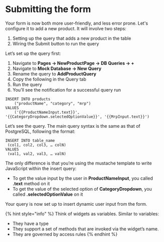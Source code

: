 # Submitting the form

Your form is now both more user-friendly, and less error prone. Let's configure it to add a new product. It will involve two steps:

1. Setting up the query that adds a new product in the table
2. Wiring the Submit button to run the query

Let’s set up the query first:

1. Navigate to **Pages → NewProductPage → DB Queries → +**
2. Navigate to **Mock Database → New Query**
3. Rename the query to **AddProductQuery**
4. Copy the following in the Query tab
5. Run the query
6. You’ll see the notification for a successful query run

```text
INSERT INTO products
	("productName", "category", "mrp")
VALUES
	('{{ProductNameInput.text}}', '{{CategoryDropdown.selectedOptionValue}}', '{{MrpInput.text}}')
```

Let’s see the query. The main query syntax is the same as that of PostgreSQL, following the format:

```text
INSERT INTO table_name
 (col1, col2, col3, … colN)
VALUES
 (val1, val2, val3, … valN)

```

The only difference is that you’re using the mustache template to write JavaScript within the insert query:

* To get the value input by the user in **ProductNameInput**, you called **.text** method on it
* To get the value of the selected option of **CategoryDropdown**, you called **.selectedOptionValue** on it 

Your query is now set up to insert dynamic user input from the form. 

{% hint style="info" %}
Think of widgets as variables. Similar to variables:

* They have a type
* They support a set of methods that are invoked via the widget’s name.
* They are governed by access rules
{% endhint %}



